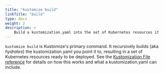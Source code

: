 ```yaml
---
title: "kustomize build"
linkTitle: "build"
type: docs
weight: 2
description: >
    Build a kustomization.yaml into the set of Kubernetes resources it describes
---
```


[Kustomization File reference]: https://kubectl.docs.kubernetes.io/references/kustomize/kustomization/

`kustomize build` is Kustomize's primary command. It recursively builds (aka _hydrates_) the kustomization.yaml you point it to, resulting in a set of Kubernetes resources ready to be deployed. See the [Kustomization File reference] for details on how this works and what a kustomization.yaml can include.